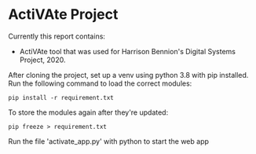 # ActiVAte Project

Currently this report contains:

- ActiVAte tool that was used for Harrison Bennion's Digital Systems Project, 2020.

After cloning the project, set up a venv using python 3.8 with pip installed.
Run the following command to load the correct modules:

`pip install -r requirement.txt`

To store the modules again after they're updated:

`pip freeze > requirement.txt`

Run the file 'activate_app.py' with python to start the web app